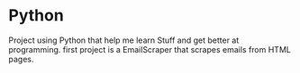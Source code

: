 # Python
Project using Python that help me learn Stuff and get better at programming. 
first project is a EmailScraper that scrapes emails from HTML pages. 
